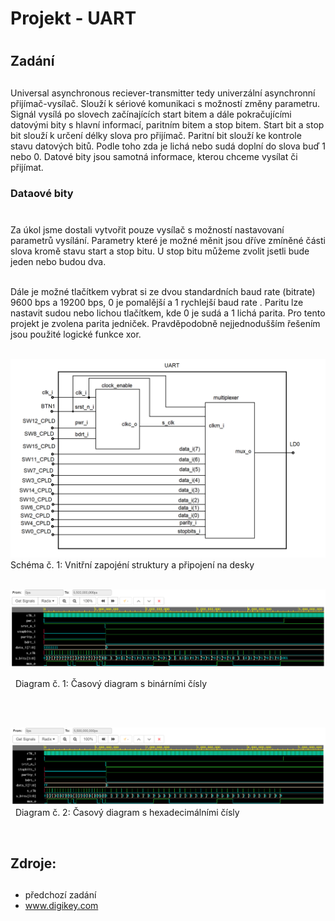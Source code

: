 # Projekt - UART<h1>
  
## Zadání<h2>
  Universal asynchronous reciever-transmitter tedy univerzální asynchronní přijímač-vysílač. Slouží k sériové komunikaci s možností změny parametru. Signál vysílá po slovech začínajících start bitem a dále pokračujícími datovými bity s hlavní informací, paritním bitem a stop bitem. Start bit a stop bit slouží k určení délky slova pro přijímač. Paritní bit slouží ke kontrole stavu datových bitů. Podle toho zda je lichá nebo sudá doplní do slova buď 1 nebo 0. Datové bity jsou samotná informace, kterou chceme vysílat či přijímat.
&nbsp;

### Dataové bity<h3>
&nbsp;  
   Za úkol jsme dostali vytvořit pouze vysílač s možností nastavovaní parametrů vysílání. Parametry které je možné měnit jsou dříve zmíněné části slova kromě stavu start a stop bitu. U stop bitu můžeme zvolit jsetli bude jeden nebo budou dva.
   
&nbsp;   
    Dále je možné tlačítkem vybrat si ze dvou standardních baud rate (bitrate) 9600 bps a 19200 bps, 0 je pomalější a 1 rychlejší baud rate . Paritu lze nastavit sudou nebo lichou tlačítkem, kde 0 je sudá a 1 lichá parita. Pro tento projekt je zvolena parita jedniček. Pravděpodobně nejjednodušším řešením jsou použité logické funkce xor.
&nbsp;

&nbsp;
![taskone](schema.png)
Schéma  č. 1: Vnitřní zapojéní struktury a připojení na desky 
&nbsp;




&nbsp;
![taskone](bsim.png)

&nbsp;
Diagram č. 1: Časový diagram s binárními čísly 
&nbsp;

&nbsp;

&nbsp;
![taskone](hsim.png)
&nbsp;
Diagram č. 2: Časový diagram s hexadecimálními čísly 
&nbsp;

&nbsp;
## Zdroje:<h2>
* předchozí zadání
* www.digikey.com

